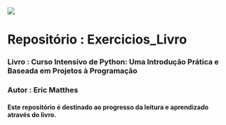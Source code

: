 <img src="https://img.shields.io/badge/python-3670A0?style=for-the-badge&logo=python&logoColor=ffdd54"/>

# Repositório : Exercicios_Livro

### Livro : Curso Intensivo de Python: Uma Introdução Prática e Baseada em Projetos à Programação
### Autor : Eric Matthes

#### Este repositório é destinado ao progresso da leitura e aprendizado através do livro.
